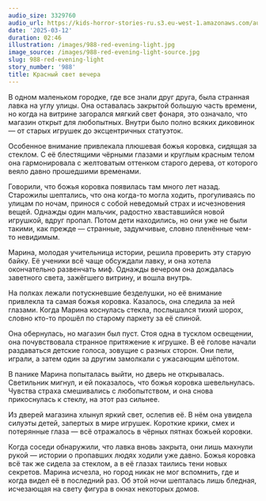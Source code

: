 ```yaml
---
audio_size: 3329760
audio_url: https://kids-horror-stories-ru.s3.eu-west-1.amazonaws.com/audio/988-red-evening-light.mp3
date: '2025-03-12'
duration: 02:46
illustration: /images/988-red-evening-light.jpg
image_source: /images/988-red-evening-light-source.jpg
slug: 988-red-evening-light
story_number: '988'
title: Красный свет вечера
---
```


В одном маленьком городке, где все знали друг друга, была странная лавка на углу улицы. Она оставалась закрытой большую часть времени, но когда на витрине загорался мягкий свет фонаря, это означало, что магазин открыт для любопытных. Внутри было полно всяких диковинок — от старых игрушек до эксцентричных статуэток.

Особенное внимание привлекала плюшевая божья коровка, сидящая за стеклом. С её блестящими чёрными глазами и круглым красным телом она гармонировала с желтоватым оттенком старого дерева, от которого веяло давно прошедшими временами.

Говорили, что божья коровка появилась там много лет назад. Старожилы шептались, что она когда-то могла ходить, прогуливаясь по улицам по ночам, принося с собой неведомый страх и исчезновения вещей. Однажды один мальчик, радостно хваставшийся новой игрушкой, вдруг пропал. Потом дети находились, но они уже не были такими, как прежде — странные, задумчивые, словно пленённые чем-то невидимым.

Марина, молодая учительница истории, решила проверить эту старую байку. Её ученики всё чаще обсуждали лавку, и она хотела окончательно развенчать миф. Однажды вечером она дождалась заветного света, зажёгшего витрину, и вошла внутрь.

На полках лежали потускневшие безделушки, но её внимание привлекла та самая божья коровка. Казалось, она следила за ней глазами. Когда Марина коснулась стекла, послышался тихий шорох, словно кто-то прошёл по старому паркету за её спиной.

Она обернулась, но магазин был пуст. Стоя одна в тусклом освещении, она почувствовала странное притяжение к игрушке. В её голове начали раздаваться детские голоса, зовущие с разных сторон. Они пели, играли, а затем один за другим замолкали с ужасающим шёпотом.

В панике Марина попыталась выйти, но дверь не открывалась. Светильник мигнул, и ей показалось, что божья коровка шевельнулась. Чувства страха смешивались с любопытством, и она снова прикоснулась к стеклу, на этот раз сильнее.

Из дверей магазина хлынул яркий свет, ослепив её. В нём она увидела силуэты детей, запертых в мире игрушек. Короткие крики, смех и потерянные глаза — всё отражалось в чёрных пятнах божьей коровки.

Когда соседи обнаружили, что лавка вновь закрыта, они лишь махнули рукой — истории о пропавших людях ходили уже давно. Божья коровка всё так же сидела за стеклом, а в её глазах таились тени новых секретов. Марина исчезла, но город никак не мог вспомнить, где и когда видел её в последний раз. Об этой ночи шепталась лишь бледная, исчезающая на свету фигура в окнах некоторых домов.